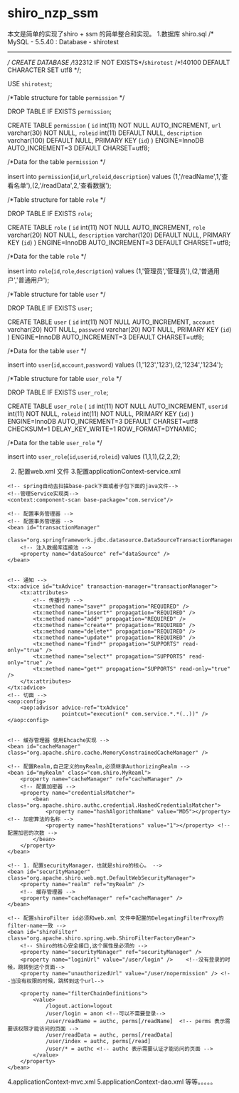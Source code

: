 # shiro_nzp_ssm
本文是简单的实现了shiro + ssm 的简单整合和实现。
1.数据库 shiro.sql
/*
MySQL - 5.5.40 : Database - shirotest
*********************************************************************
*/
CREATE DATABASE /*!32312 IF NOT EXISTS*/`shirotest` /*!40100 DEFAULT CHARACTER SET utf8 */;

USE `shirotest`;

/*Table structure for table `permission` */

DROP TABLE IF EXISTS `permission`;

CREATE TABLE `permission` (
  `id` int(11) NOT NULL AUTO_INCREMENT,
  `url` varchar(30) NOT NULL,
  `roleid` int(11) DEFAULT NULL,
  `description` varchar(100) DEFAULT NULL,
  PRIMARY KEY (`id`)
) ENGINE=InnoDB AUTO_INCREMENT=3 DEFAULT CHARSET=utf8;

/*Data for the table `permission` */

insert  into `permission`(`id`,`url`,`roleid`,`description`) values (1,'/readName',1,'查看名单'),(2,'/readData',2,'查看数据');

/*Table structure for table `role` */

DROP TABLE IF EXISTS `role`;

CREATE TABLE `role` (
  `id` int(11) NOT NULL AUTO_INCREMENT,
  `role` varchar(20) NOT NULL,
  `description` varchar(120) DEFAULT NULL,
  PRIMARY KEY (`id`)
) ENGINE=InnoDB AUTO_INCREMENT=3 DEFAULT CHARSET=utf8;

/*Data for the table `role` */

insert  into `role`(`id`,`role`,`description`) values (1,'管理员','管理员'),(2,'普通用户','普通用户');

/*Table structure for table `user` */

DROP TABLE IF EXISTS `user`;

CREATE TABLE `user` (
  `id` int(11) NOT NULL AUTO_INCREMENT,
  `account` varchar(20) NOT NULL,
  `password` varchar(20) NOT NULL,
  PRIMARY KEY (`id`)
) ENGINE=InnoDB AUTO_INCREMENT=3 DEFAULT CHARSET=utf8;

/*Data for the table `user` */

insert  into `user`(`id`,`account`,`password`) values (1,'123','123'),(2,'1234','1234');

/*Table structure for table `user_role` */

DROP TABLE IF EXISTS `user_role`;

CREATE TABLE `user_role` (
  `id` int(11) NOT NULL AUTO_INCREMENT,
  `userid` int(11) NOT NULL,
  `roleid` int(11) NOT NULL,
  PRIMARY KEY (`id`)
) ENGINE=InnoDB AUTO_INCREMENT=3 DEFAULT CHARSET=utf8 CHECKSUM=1 DELAY_KEY_WRITE=1 ROW_FORMAT=DYNAMIC;

/*Data for the table `user_role` */

insert  into `user_role`(`id`,`userid`,`roleid`) values (1,1,1),(2,2,2);

2. 配置web.xml 文件
3.配置applicationContext-service.xml  
<?xml version="1.0" encoding="UTF-8"?>
<beans xmlns="http://www.springframework.org/schema/beans"
       xmlns:context="http://www.springframework.org/schema/context" xmlns:p="http://www.springframework.org/schema/p"
       xmlns:aop="http://www.springframework.org/schema/aop" xmlns:tx="http://www.springframework.org/schema/tx"
       xmlns:xsi="http://www.w3.org/2001/XMLSchema-instance" xmlns:jdbc="http://www.springframework.org/schema/jdbc"
       xsi:schemaLocation="http://www.springframework.org/schema/beans http://www.springframework.org/schema/beans/spring-beans-4.0.xsd
	http://www.springframework.org/schema/context http://www.springframework.org/schema/context/spring-context-4.0.xsd
	http://www.springframework.org/schema/aop http://www.springframework.org/schema/aop/spring-aop-4.0.xsd http://www.springframework.org/schema/tx http://www.springframework.org/schema/tx/spring-tx-4.0.xsd
	http://www.springframework.org/schema/util http://www.springframework.org/schema/util/spring-util-4.0.xsd http://www.springframework.org/schema/jdbc http://www.springframework.org/schema/jdbc/spring-jdbc.xsd">

    <!-- spring自动去扫描base-pack下面或者子包下面的java文件-->
    <!--管理Service实现类-->
    <context:component-scan base-package="com.service"/>

    <!-- 配置事务管理器 -->
    <!-- 配置事务管理器 -->
    <bean id="transactionManager"
          class="org.springframework.jdbc.datasource.DataSourceTransactionManager">
        <!-- 注入数据库连接池 -->
        <property name="dataSource" ref="dataSource" />
    </bean>


    <!-- 通知 -->
    <tx:advice id="txAdvice" transaction-manager="transactionManager">
        <tx:attributes>
            <!-- 传播行为 -->
            <tx:method name="save*" propagation="REQUIRED" />
            <tx:method name="insert*" propagation="REQUIRED" />
            <tx:method name="add*" propagation="REQUIRED" />
            <tx:method name="create*" propagation="REQUIRED" />
            <tx:method name="delete*" propagation="REQUIRED" />
            <tx:method name="update*" propagation="REQUIRED" />
            <tx:method name="find*" propagation="SUPPORTS" read-only="true" />
            <tx:method name="select*" propagation="SUPPORTS" read-only="true" />
            <tx:method name="get*" propagation="SUPPORTS" read-only="true" />
        </tx:attributes>
    </tx:advice>
    <!-- 切面 -->
    <aop:config>
        <aop:advisor advice-ref="txAdvice"
                     pointcut="execution(* com.service.*.*(..))" />
    </aop:config>


    <!-- 缓存管理器 使用Ehcache实现 -->
    <bean id="cacheManager" class="org.apache.shiro.cache.MemoryConstrainedCacheManager" />

    <!-- 配置Realm,自己定义的myRealm,必须继承AuthorizingRealm -->
    <bean id="myRealm" class="com.shiro.MyReaml">
        <property name="cacheManager" ref="cacheManager" />
        <!-- 配置加密器 -->
        <property name="credentialsMatcher">
            <bean class="org.apache.shiro.authc.credential.HashedCredentialsMatcher">
                <property name="hashAlgorithmName" value="MD5"></property> <!-- 加密算法的名称 -->
                <property name="hashIterations" value="1"></property> <!-- 配置加密的次数 -->
            </bean>
        </property>
    </bean>

    <!-- 1. 配置securityManager，也就是shiro的核心。 -->
    <bean id="securityManager" class="org.apache.shiro.web.mgt.DefaultWebSecurityManager">
        <property name="realm" ref="myRealm" />
        <!-- 缓存管理器 -->
        <property name="cacheManager" ref="cacheManager" />
    </bean>

    <!-- 配置shiroFilter id必须和web.xml 文件中配置的DelegatingFilterProxy的filter-name一致 -->
    <bean id="shiroFilter" class="org.apache.shiro.spring.web.ShiroFilterFactoryBean">
        <!-- Shiro的核心安全接口,这个属性是必须的 -->
        <property name="securityManager" ref="securityManager" />
        <property name="loginUrl" value="/user/login" />    <!--没有登录的时候，跳转到这个页面-->
        <property name="unauthorizedUrl" value="/user/nopermission" /> <!--当没有权限的时候，跳转到这个url-->

        <property name="filterChainDefinitions">
            <value>
                /logout.action=logout
                /user/login = anon <!--可以不需要登录-->
                /user/readName = authc, perms[/readName]  <!-- perms 表示需要该权限才能访问的页面 -->
                /user/readData = authc, perms[/readData]
                /user/index = authc, perms[/read]
                /user/* = authc <!-- authc 表示需要认证才能访问的页面 -->
            </value>
        </property>
    </bean>


</beans>
4.applicationContext-mvc.xml  
5.applicationContext-dao.xml   
等等。。。。。






















